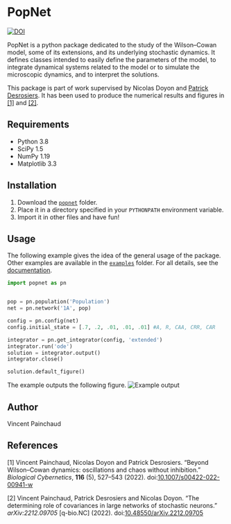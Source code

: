 # PopNet #

[![DOI](https://zenodo.org/badge/401863512.svg)](https://zenodo.org/badge/latestdoi/401863512)

PopNet is a python package dedicated to the study of the Wilson&ndash;Cowan model, some of its extensions, and its underlying stochastic dynamics. It defines classes intended to easily define the parameters of the model, to integrate dynamical systems related to the model or to simulate the microscopic dynamics, and to interpret the solutions.

This package is part of work supervised by Nicolas Doyon and [Patrick Desrosiers](https://github.com/pdesrosiers). It has been used to produce the numerical results and figures in [[1]](#1) and [[2]](#2).

## Requirements ##

- Python 3.8
- SciPy 1.5
- NumPy 1.19
- Matplotlib 3.3

## Installation ##

1. Download the [`popnet`](https://github.com/vincentpainchaud/PopNet/tree/main/popnet) folder. 
2. Place it in a directory specified in your `PYTHONPATH` environment variable.
3. Import it in other files and have fun!

## Usage ##

The following example gives the idea of the general usage of the package. Other examples are available in the [`examples`](https://github.com/vincentpainchaud/PopNet/tree/main/examples) folder. For all details, see the [documentation](https://vincentpainchaud.github.io/PopNet/).

```python
import popnet as pn


pop = pn.population('Population')
net = pn.network('1A', pop)

config = pn.config(net)
config.initial_state = [.7, .2, .01, .01, .01] #A, R, CAA, CRR, CAR

integrator = pn.get_integrator(config, 'extended')
integrator.run('ode')
solution = integrator.output()
integrator.close()

solution.default_figure()
```
The example outputs the following figure.
![Example output](https://user-images.githubusercontent.com/50606125/131586334-531544eb-357f-490f-821c-d5d63f00332b.png)

## Author ##

Vincent Painchaud

## References ##

<a id="1">[1]</a>
    Vincent Painchaud, Nicolas Doyon and Patrick Desrosiers.
    “Beyond Wilson&ndash;Cowan dynamics: oscillations and chaos without inhibition.”
    *Biological Cybernetics*, **116** (5), 527&ndash;543 (2022).
    doi:[10.1007/s00422-022-00941-w](https://doi.org/10.1007/s00422-022-00941-w)

<a id="2">[2]</a>
    Vincent Painchaud, Patrick Desrosiers and Nicolas Doyon.
    “The determining role of covariances in large networks of stochastic neurons.”
    *arXiv:2212.09705* [q-bio.NC] (2022).
    doi:[10.48550/arXiv.2212.09705](https://doi.org/10.48550/arXiv.2212.09705)
